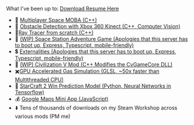 
What I've been up to: [Download Resume Here](https://github.com/lfricken/resume/blob/main/resume-compressed.pdf)
* :space_invader: [Multiplayer Space MOBA (C++)](https://github.com/lfricken/StellarReaction#readme)
* :eyes: [Obstacle Detection with Xbox 360 Kinect (C++, Computer Vision)](https://github.com/lfricken/obstacle_detection#readme)
* :flashlight:[Ray Tracer from scratch (C++)](https://github.com/lfricken/RayTracer/tree/master#readme)
* :iphone: [(WIP) Space Station Adventure Game (Apologies that this server has to boot up, Express, Typescript, mobile-friendly)](https://space13.herokuapp.com/about2.html)
* :heavy_dollar_sign: [Externalities (Apologies that this server has to boot up, Express, Typescript, mobile-friendly)](https://externalities-0.herokuapp.com/about2.html)
* :green_apple: [(WIP) Civilization V Mod (C++ Modifies the CvGameCore DLL)](https://github.com/lfricken/LeonMod#readme)
* :heavy_multiplication_x:[GPU Accelerated Gas Simulation (GLSL, ~50x faster than Multithreaded CPU)](https://github.com/lfricken/SpaceStationManager/tree/custom_dx_dy/Assets/Scripts#readme)
* :100: [StarCraft 2 Win Prediction Model (Python, Neural Networks in Tensorflow)](https://github.com/lfricken/sc2ai#readme)
* :moneybag: [Google Maps Mini App (JavaScript)](https://github.com/lfricken/kendall_webapp_public#readme)
* :arrow_down: Tens of thousands of downloads on my Steam Workshop across various mods (PM me)
